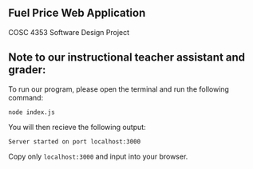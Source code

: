 ## Fuel Price Web Application
COSC 4353 Software Design Project

## Note to our instructional teacher assistant and grader:
To run our program, please open the terminal and run the following command:

```
node index.js
```
You will then recieve the following output:
```
Server started on port localhost:3000
```

Copy only ```localhost:3000``` and input into your browser.
